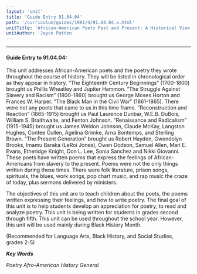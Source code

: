 ```yaml
---
layout: 'unit'
title: 'Guide Entry 91.04.04'
path: '/curriculum/guides/1991/4/91.04.04.x.html'
unitTitle: 'African-American Poets Past and Present: A Historical View'
unitAuthor: 'Joyce Patton'
---
```


<body>
<hr/>
 <h4>
  Guide Entry to 91.04.04:
 </h4>
 This unit addresses African-American poets and the poetry they wrote throughout the course of history. They will be listed in chronological order as they appear in history. “The Eighteenth Century Beginnings” (1700-1800) brought us Phillis Wheatley and Jupiter Hammon. “The Struggle Against Slavery and Racism” (1800-1860) brought us George Moses Horton and Frances W. Harper. “The Black Man in the Civil War” (1861-1865). There were not any poets that came to us in this time frame. “Reconstruction and Reaction” (1865-1915) brought us Paul Laurence Dunbar, W.E.B. DuBois, William S. Braithwaite, and Fenton Johnson. “Renaissance and Radicalism” (1915-1945) brought us James Weldon Johnson, Claude McKay, Langston Hughes, Contee Cullen, Agelina Grimke, Arna Bontemps, and Sterling Brown. “The Present Generation” brought us Robert Hayden, Gwendolyn Brooks, Imamu Baraka (LeRoi Jones), Owen Dodson, Samuel Allen, Mari E. Evans, Etheridge Knight, Don L. Lee, Sonia Sanchez and Nikki Giovanni. These poets have written poems that express the feelings of African-Americans from slavery to the present. Poems were not the only things written during these times. There were folk literature, prison songs, spirituals, the blues, work songs, pop chart music, and rap music the craze of today, plus sermons delivered by ministers.
 <p>
  The objectives of this unit are to teach children about the poets, the poems written expressing their feelings, and how to write poetry. The final goal of this unit is to help students develop an appreciation for poetry, to read and analyze poetry. This unit is being written for students in grades second through fifth. This unit can be used throughout the school year. However, this unit will be used mainly during Black History Month.
 </p>
 <p>
  (Recommended for Language Arts, Black History, and Social Studies, grades 2-5)
 </p>
<p>
  <b>
   <i>
    Key Words
   </i>
  </b>
  <br/>
 </p>
 <p>
  <i>
   Poetry Afro-American History General
  </i>
 </p>

</body>
